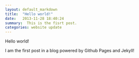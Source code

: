 ```yaml
---
layout: default_markdown
title:  "Hello world!"
date:   2013-11-28 18:40:24
summary:  This is the fisrt post.
categories: website update
---
```


Hello world!

I am the first post in a blog powered by Github Pages and Jekyll!